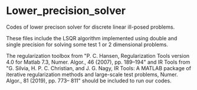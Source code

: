 # Lower_precision_solver
 Codes of lower precison solver for discrete linear ill-posed problems.
 
 These files include the LSQR algorithm implemented using double and single precision for solving some test
 1 or 2 dimensional problems.
 
The regularization toolbox from "P. C. Hansen, Regularization Tools version 4.0 for Matlab 7.3, Numer. Algor., 46 (2007),
pp. 189–194" and IR Tools from "G. Silvia, H. P. C. Christian, and J. G. Nagy, IR Tools: A MATLAB package of iterative
regularization methods and large-scale test problems, Numer. Algor., 81 (2019), pp. 773–
811" should be included to run our codes.

 
